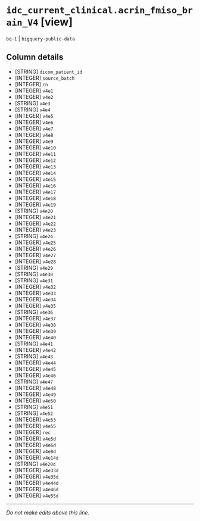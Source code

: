 # `idc_current_clinical.acrin_fmiso_brain_V4` [view]
`bq-1` | `bigquery-public-data`

## Column details
* [STRING]    `dicom_patient_id`
* [INTEGER]   `source_batch`
* [INTEGER]   `cn`
* [INTEGER]   `v4e1`
* [INTEGER]   `v4e2`
* [STRING]    `v4e3`
* [STRING]    `v4e4`
* [INTEGER]   `v4e5`
* [INTEGER]   `v4e6`
* [INTEGER]   `v4e7`
* [INTEGER]   `v4e8`
* [INTEGER]   `v4e9`
* [INTEGER]   `v4e10`
* [INTEGER]   `v4e11`
* [INTEGER]   `v4e12`
* [INTEGER]   `v4e13`
* [INTEGER]   `v4e14`
* [INTEGER]   `v4e15`
* [INTEGER]   `v4e16`
* [INTEGER]   `v4e17`
* [INTEGER]   `v4e18`
* [INTEGER]   `v4e19`
* [STRING]    `v4e20`
* [INTEGER]   `v4e21`
* [INTEGER]   `v4e22`
* [INTEGER]   `v4e23`
* [STRING]    `v4e24`
* [INTEGER]   `v4e25`
* [INTEGER]   `v4e26`
* [INTEGER]   `v4e27`
* [INTEGER]   `v4e28`
* [STRING]    `v4e29`
* [STRING]    `v4e30`
* [STRING]    `v4e31`
* [INTEGER]   `v4e32`
* [INTEGER]   `v4e33`
* [INTEGER]   `v4e34`
* [INTEGER]   `v4e35`
* [STRING]    `v4e36`
* [INTEGER]   `v4e37`
* [INTEGER]   `v4e38`
* [INTEGER]   `v4e39`
* [INTEGER]   `v4e40`
* [STRING]    `v4e41`
* [INTEGER]   `v4e42`
* [STRING]    `v4e43`
* [INTEGER]   `v4e44`
* [INTEGER]   `v4e45`
* [INTEGER]   `v4e46`
* [STRING]    `v4e47`
* [INTEGER]   `v4e48`
* [INTEGER]   `v4e49`
* [INTEGER]   `v4e50`
* [STRING]    `v4e51`
* [STRING]    `v4e52`
* [INTEGER]   `v4e53`
* [INTEGER]   `v4e55`
* [INTEGER]   `rec`
* [INTEGER]   `v4e5d`
* [INTEGER]   `v4e6d`
* [INTEGER]   `v4e8d`
* [INTEGER]   `v4e14d`
* [STRING]    `v4e20d`
* [INTEGER]   `v4e33d`
* [INTEGER]   `v4e35d`
* [INTEGER]   `v4e44d`
* [INTEGER]   `v4e46d`
* [INTEGER]   `v4e55d`

-------------------------------------------------------------------------------
*Do not make edits above this line.*
